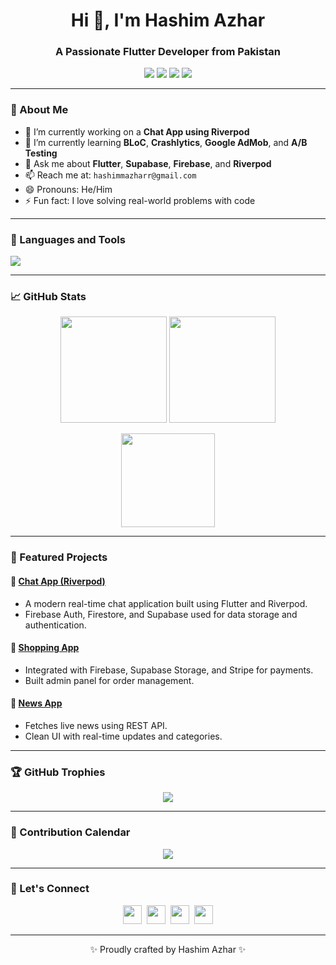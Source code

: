 <h1 align="center">Hi 👋, I'm Hashim Azhar</h1>
<h3 align="center">A Passionate Flutter Developer from Pakistan</h3>

<p align="center">
  <a href="https://www.linkedin.com/in/hashim-azhar-29b031314/"><img src="https://img.shields.io/badge/LinkedIn-0A66C2?style=for-the-badge&logo=linkedin&logoColor=white"/></a>
  <a href="https://www.instagram.com/hashim__azhar/"><img src="https://img.shields.io/badge/Instagram-E4405F?style=for-the-badge&logo=instagram&logoColor=white"/></a>
  <a href="https://www.facebook.com/hashim.sheikh.5891"><img src="https://img.shields.io/badge/Facebook-1877F2?style=for-the-badge&logo=facebook&logoColor=white"/></a>
  <a href="mailto:hashimmazharr@gmail.com"><img src="https://img.shields.io/badge/Gmail-D14836?style=for-the-badge&logo=gmail&logoColor=white"/></a>
</p>

---

### 🧠 About Me

- 🔭 I’m currently working on a **Chat App using Riverpod**
- 🌱 I’m currently learning **BLoC**, **Crashlytics**, **Google AdMob**, and **A/B Testing**
- 💬 Ask me about **Flutter**, **Supabase**, **Firebase**, and **Riverpod**
- 📫 Reach me at: `hashimmazharr@gmail.com`
- 😄 Pronouns: He/Him
- ⚡ Fun fact: I love solving real-world problems with code

---

### 🚀 Languages and Tools

<p align="left">
  <img src="https://skillicons.dev/icons?i=flutter,dart,firebase,supabase,git,github,vscode,cpp,ai,js,figma,androidstudio,postman&theme=dark" />
</p>

---

### 📈 GitHub Stats

<p align="center">
  <img src="https://github-readme-stats.vercel.app/api?username=HashimAzhar&show_icons=true&theme=tokyonight" height="170"/>
  <img src="https://github-readme-streak-stats.herokuapp.com/?user=HashimAzhar&theme=tokyonight" height="170"/>
</p>

<p align="center">
  <img src="https://github-readme-stats.vercel.app/api/top-langs/?username=HashimAzhar&layout=compact&theme=tokyonight" height="150"/>
</p>

---

### 📂 Featured Projects

#### 🔹 [Chat App (Riverpod)](https://github.com/HashimAzhar/chat_application_Riverpod)
- A modern real-time chat application built using Flutter and Riverpod.
- Firebase Auth, Firestore, and Supabase used for data storage and authentication.

#### 🔹 [Shopping App](https://github.com/HashimAzhar/Shopping_App_Firebase_Completed)
- Integrated with Firebase, Supabase Storage, and Stripe for payments.
- Built admin panel for order management.

#### 🔹 [News App](https://github.com/HashimAzhar/news_app_Rest_Apis_Completed)
- Fetches live news using REST API.
- Clean UI with real-time updates and categories.

---

### 🏆 GitHub Trophies

<p align="center">
  <img src="https://github-profile-trophy.vercel.app/?username=HashimAzhar&theme=algolia&no-frame=true&no-bg=true&margin-w=4" />
</p>

---

### 📅 Contribution Calendar

<p align="center">
  <img src="https://github-readme-activity-graph.vercel.app/graph?username=HashimAzhar&theme=tokyo-night&bg_color=0d1117&hide_border=true" />
</p>

---

### 📍 Let's Connect

<p align="center">
  <a href="https://www.linkedin.com/in/hashim-azhar-29b031314/"><img src="https://skillicons.dev/icons?i=linkedin" height="30" /></a>&nbsp;
  <a href="https://www.instagram.com/hashim__azhar/"><img src="https://skillicons.dev/icons?i=instagram" height="30" /></a>&nbsp;
  <a href="https://www.facebook.com/hashim.sheikh.5891"><img src="https://upload.wikimedia.org/wikipedia/commons/6/6c/Facebook_Logo_2023.png" height="30" /></a>&nbsp;
  <a href="mailto:hashimmazharr@gmail.com"><img src="https://skillicons.dev/icons?i=gmail" height="30" /></a>
</p>

---

<p align="center">✨ Proudly crafted by Hashim Azhar ✨</p>
